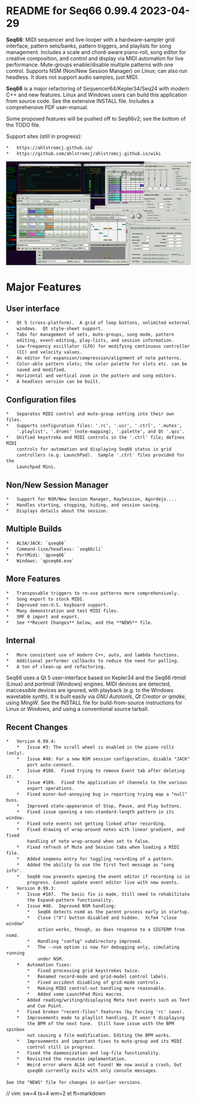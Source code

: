 # README for Seq66 0.99.4 2023-04-29

__Seq66__: MIDI sequencer and live-looper with a hardware-sampler grid
interface, pattern sets/banks, pattern triggers, and playlists for song
management. Includes a scale and chord-aware piano-roll, song editor for
creative composition, and control and display via MIDI automation for live
performance.  Mute-groups enable/disable multiple patterns with one control.
Supports NSM (Non/New Session Manager) on Linux; can also run headless.
It does not support audio samples, just MIDI.

__Seq66__ is a major refactoring of Sequencer64/Kepler34/Seq24
with modern C++ and new features.  Linux and Windows users can build this
application from source code.  See the extensive INSTALL file.
Includes a comprehensive PDF user-manual.

Some proposed features will be pushed off to Seq66v2; see the bottom of
the TODO file.

Support sites (still in progress):

    *   https://ahlstromcj.github.io/
    *   https://github.com/ahlstromcj/ahlstromcj.github.io/wiki

![Alt text](doc/latex/images/main-window/main-windows.png?raw=true "Seq66")

# Major Features

##  User interface

    *   Qt 5 (cross-platform).  A grid of loop buttons, unlimited external
        windows.  Qt style-sheet support.
    *   Tabs for management of sets, mute-groups, song mode, pattern
        editing, event-editing, play-lists, and session information.
    *   Low-frequency oscillator (LFO) for modifying continuous controller
        (CC) and velocity values.
    *   An editor for expansion/compression/alignment of note patterns.
    *   Color-able pattern slots; the color palette for slots etc. can be
        saved and modified.
    *   Horizontal and vertical zoom in the pattern and song editors.
    *   A headless version can be built.

##  Configuration files

    *   Separates MIDI control and mute-group setting into their own files.
    *   Supports configuration files: '.rc', '.usr', '.ctrl', '.mutes',
        '.playlist', '.drums' (note-mapping), '.palette', and Qt '.qss'.
    *   Unified keystroke and MIDI controls in the '.ctrl' file; defines MIDI
        controls for automation and displaying Seq66 status in grid
        controllers (e.g. LaunchPad).  Sample '.ctrl' files provided for the
        Launchpad Mini.

##  Non/New Session Manager

    *   Support for NSM/New Session Manager, RaySession, Agordejo....
    *   Handles starting, stopping, hiding, and session saving.
    *   Displays details about the session.

##  Multiple Builds

    *   ALSA/JACK: `qseq66`
    *   Command-line/headless: `seq66cli`
    *   PortMidi: `qpseq66`
    *   Windows: `qpseq66.exe`

##  More Features

    *   Transposable triggers to re-use patterns more comprehensively.
    *   Song export to stock MIDI.
    *   Improved non-U.S. keyboard support.
    *   Many demonstration and test MIDI files.
    *   SMF 0 import and export.
    *   See **Recent Changes** below, and the **NEWS** file.

##  Internal

    *   More consistent use of modern C++, auto, and lambda functions.
    *   Additional performer callbacks to reduce the need for polling.
    *   A ton of clean-up and refactoring.

Seq66 uses a Qt 5 user-interface based on Kepler34 and the Seq66 *rtmidi*
(Linux) and *portmidi* (Windows) engines.  MIDI devices are detected,
inaccessible devices are ignored, with playback (e.g. to the Windows wavetable
synth). It is built easily via *GNU Autotools*, *Qt Creator* or *qmake*, using
*MingW*.  See the INSTALL file for build-from-source instructions for Linux or
Windows, and using a conventional source tarball.

## Recent Changes

    *   Version 0.99.4:
        *   Issue #3: The scroll wheel is enabled in the piano rolls (only).
        *   Issue #48: For a new NSM session configuration, disable "JACK"
            port auto-connect.
        *   Issue #108.  Fixed trying to remove Event tab after deleting it.
        *   Issue #109.  Fixed the application of channels to the various
            export operations.
        *   Fixed minor-but-annoying bug in reporting trying map a "null" buss.
        *   Improved state-appearance of Stop, Pause, and Play buttons.
        *   Fixed issue opening a non-standard-length pattern in its window.
        *   Fixed note events not getting linked after recording.
        *   Fixed drawing of wrap-around notes with linear gradient, and fixed
            handling of note wrap-around when set to false.
        *   Fixed refresh of Mute and Session tabs when loading a MIDI file.
        *   Added seqmenu entry for toggling recording of a pattern.
        *   Added the ability to use the first Text message as "song info".
        *   Seq66 now prevents opening the event editor if recording is in
            progress. Cannot update event editor live with new events.
    *   Version 0.99.3:
        *   Issue #107.  The basic fix is made. Still need to rehabilitate
            the Expand-pattern functionality.
        *   Issue #40.  Improved NSM handling:
            *   Seq66 detects nsmd as the parent process early in startup.
            *   Close ("X") button disabled and hidden.  Xcfe4 "close window"
                action works, though, as does response to a SIGTERM from nsmd.
            *   Handling "config" subdirectory improved.
            *   The --nsm option is now for debugging only, simulating running
                under NSM.
        *   Automation fixes:
            *   Fixed processing grid keystrokes twice.
            *   Renamed record-mode and grid-model control labels.
            *   Fixed accident disabling of grid-mode controls.
            *   Making MIDI control-out handling more reasonable.
            *   Added some LaunchPad Mini macros.
        *   Added reading/writing/displaying Meta text events such as Text
            and Cue Point.
        *   Fixed broken "recent-files" features (by forcing 'rc' save).
        *   Improvements made to playlist handling. It wasn't displaying
            the BPM of the next tune.  Still have issue with the BPM spinbox
            not causing a file modification. Editing the BPM works.
        *   Improvements and important fixes to mute-group and its MIDI
            control still in progress.
        *   Fixed the daemonization and log-file functionality.
        *   Revisited the recmutex implementation.
        *   Weird error where ALSA not found! We now avoid a crash, but
            qseq66 currently exits with only console messages.

    See the "NEWS" file for changes in earlier versions.

// vim: sw=4 ts=4 wm=2 et ft=markdown
